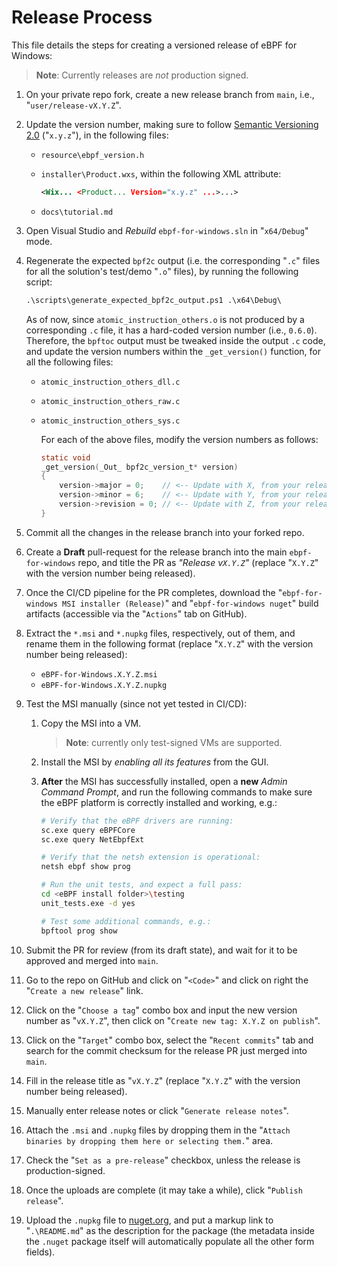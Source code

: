 # Release Process

This file details the steps for creating a versioned release of
eBPF for Windows:

>**Note**: Currently releases are *not* production signed.

1. On your private repo fork, create a new release branch from `main`, i.e., "`user/release-vX.Y.Z`".
1. Update the version number, making sure to follow [Semantic Versioning 2.0](https://semver.org) ("`x.y.z`"), in the following files:
    * `resource\ebpf_version.h`
    * `installer\Product.wxs`, within the following XML attribute:

        ```xml
        <Wix... <Product... Version="x.y.z" ...>...>
        ```
    * `docs\tutorial.md`
1. Open Visual Studio and *Rebuild* `ebpf-for-windows.sln` in "`x64/Debug`" mode.
1. Regenerate the expected `bpf2c` output (i.e. the corresponding "`.c`" files for all the solution's test/demo "`.o`" files), by running the following script:

    ```ps
    .\scripts\generate_expected_bpf2c_output.ps1 .\x64\Debug\
    ```

    As of now, since `atomic_instruction_others.o` is not produced by a corresponding `.c` file, it has a hard-coded version number (i.e., `0.6.0`). Therefore, the `bpftoc` output must be tweaked inside the output `.c` code, and update the version numbers within the `_get_version()` function, for all the following files:

    - `atomic_instruction_others_dll.c`
    - `atomic_instruction_others_raw.c`
    - `atomic_instruction_others_sys.c`

        For each of the above files, modify the version numbers as follows:

        ```c
        static void
        _get_version(_Out_ bpf2c_version_t* version)
        {
            version->major = 0;    // <-- Update with X, from your release X.Y.Z version number
            version->minor = 6;    // <-- Update with Y, from your release X.Y.Z version number
            version->revision = 0; // <-- Update with Z, from your release X.Y.Z version number
        }
        ```

1. Commit all the changes in the release branch into your forked repo.
1. Create a **Draft** pull-request for the release branch into the main `ebpf-for-windows` repo, and title the PR as *"Release v`X.Y.Z`"* (replace "`X.Y.Z`" with the version number being released).
1. Once the CI/CD pipeline for the PR completes, download the
   "`ebpf-for-windows MSI installer (Release)`" and "`ebpf-for-windows nuget`" build artifacts
   (accessible via the "`Actions`" tab on GitHub).
1. Extract the `*.msi` and `*.nupkg` files, respectively, out of them, and rename them in the following format (replace "`X.Y.Z`" with the version number being released):

    - `eBPF-for-Windows.X.Y.Z.msi`
    - `eBPF-for-Windows.X.Y.Z.nupkg`

1. Test the MSI manually (since not yet tested in CI/CD):
    1. Copy the MSI into a VM.
        >**Note**: currently only test-signed VMs are supported.
    1. Install the MSI by *enabling all its features* from the GUI.
    1. **After** the MSI has successfully installed, open a **new** *Admin Command Prompt*, and run the following commands to make sure the eBPF platform is correctly installed and working, e.g.:

        ```bash
        # Verify that the eBPF drivers are running:
        sc.exe query eBPFCore
        sc.exe query NetEbpfExt

        # Verify that the netsh extension is operational:
        netsh ebpf show prog

        # Run the unit tests, and expect a full pass:
        cd <eBPF install folder>\testing
        unit_tests.exe -d yes

        # Test some additional commands, e.g.:
        bpftool prog show
        ```
1. Submit the PR for review (from its draft state), and wait for it to be approved and merged into `main`.
1. Go to the repo on GitHub and click on "`<Code>`" and click on right the "`Create a new release`" link.
1. Click on the "`Choose a tag`" combo box and input the new version number as "`vX.Y.Z`", then click on "`Create new tag: X.Y.Z on publish`".
1. Click on the "`Target`" combo box, select the "`Recent commits`" tab and search for the commit checksum for the release PR just merged into `main`.
1. Fill in the release title as "`vX.Y.Z`" (replace "`X.Y.Z`" with the version number being released).
1. Manually enter release notes or click "`Generate release notes`".
1. Attach the `.msi` and `.nupkg` files by dropping them in the "`Attach binaries by dropping them here or selecting them.`" area.
1. Check the "`Set as a pre-release`" checkbox, unless the release is production-signed.
1. Once the uploads are complete (it may take a while), click "`Publish release`".
1. Upload the `.nupkg` file to [nuget.org](nuget.org), and put a markup link to "`.\README.md`" as the description for the package (the metadata inside the `.nuget` package itself will automatically populate all the other form fields).
